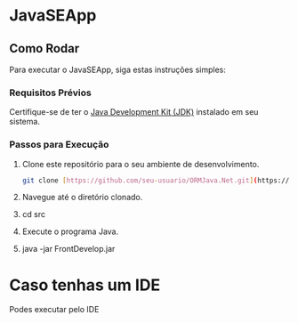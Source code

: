 # JavaSEApp

## Como Rodar

Para executar o JavaSEApp, siga estas instruções simples:

### Requisitos Prévios

Certifique-se de ter o [Java Development Kit (JDK)](https://www.oracle.com/java/technologies/javase-downloads.html) instalado em seu sistema.

### Passos para Execução

1. Clone este repositório para o seu ambiente de desenvolvimento.

   ```bash
   git clone [https://github.com/seu-usuario/ORMJava.Net.git](https://github.com/manuel-joao2023/ORMJava.Net.git)

2. Navegue até o diretório clonado.
3. cd src
4. Execute o programa Java.
5. java -jar FrontDevelop.jar

# Caso tenhas um IDE
Podes executar pelo IDE
